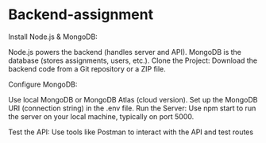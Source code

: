 # Backend-assignment

Install Node.js & MongoDB:

Node.js powers the backend (handles server and API).
MongoDB is the database (stores assignments, users, etc.).
Clone the Project:
Download the backend code from a Git repository or a ZIP file.

Configure MongoDB:

Use local MongoDB or MongoDB Atlas (cloud version).
Set up the MongoDB URI (connection string) in the .env file.
Run the Server:
Use npm start to run the server on your local machine, typically on port 5000.

Test the API:
Use tools like Postman to interact with the API and test routes
